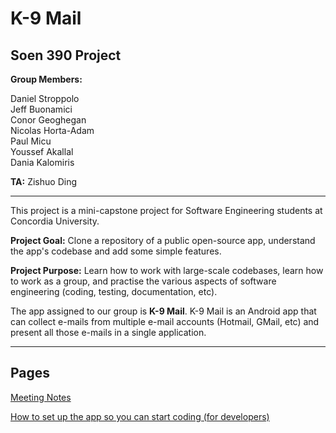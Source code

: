 
# K-9 Mail
## Soen 390 Project 
**Group Members:**

Daniel Stroppolo  
Jeff Buonamici    
Conor Geoghegan        
Nicolas Horta-Adam     
Paul Micu       
Youssef Akallal    
Dania Kalomiris  

**TA:** Zishuo Ding  


***
  
This project is a mini-capstone project for Software Engineering students at Concordia University. 

**Project Goal:** Clone a repository of a public open-source app, understand the app's codebase and add some simple features. 

**Project Purpose:** Learn how to work with large-scale codebases, learn how to work as a group, and practise the various aspects of software engineering (coding, testing, documentation, etc).

The app assigned to our group is **K-9 Mail**. K-9 Mail is an Android app that can collect e-mails from multiple e-mail accounts (Hotmail, GMail, etc) and present all those e-mails in a single application.


***

## Pages

[Meeting Notes](https://github.com/jeffbuonamici/k9mail/wiki/Meeting-Notes) 

[How to set up the app so you can start coding (for developers)](https://github.com/jeffbuonamici/k9mail/wiki/Setting-up-app-(For-Developers))




